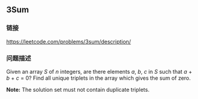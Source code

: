 ## 3Sum  
### 链接  
https://leetcode.com/problems/3sum/description/  
### 问题描述
Given an array *S* of *n* integers, are there elements *a*, *b*, *c* in *S* such that *a* + *b* + *c* = 0? Find all unique triplets in the array which gives the sum of zero.

**Note:** The solution set must not contain duplicate triplets.

